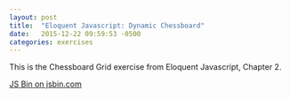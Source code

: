 ```yaml
---
layout: post
title:  "Eloquent Javascript: Dynamic Chessboard"
date:   2015-12-22 09:59:53 -0500
categories: exercises
---
```


This is the Chessboard Grid exercise from Eloquent Javascript, Chapter 2.

<a class="jsbin-embed" href="http://jsbin.com/domafaqete/embed?js,console">JS Bin on jsbin.com</a><script src="http://static.jsbin.com/js/embed.min.js?3.35.5"></script>
